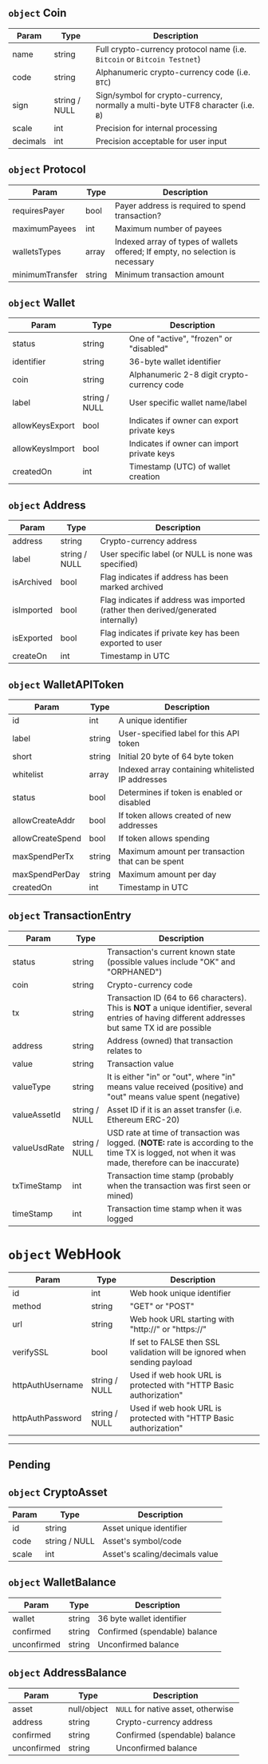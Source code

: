 ## `object` Coin

Param | Type |  Description
--- | --- | --- 
name | string | Full crypto-currency protocol name (i.e. `Bitcoin` or `Bitcoin Testnet`)
code | string | Alphanumeric crypto-currency code (i.e. `BTC`)
sign | string / NULL | Sign/symbol for crypto-currency, normally a multi-byte UTF8 character (i.e. `Ƀ`)
scale | int | Precision for internal processing
decimals | int | Precision acceptable for user input

## `object` Protocol

Param | Type |  Description
--- | --- | --- 
requiresPayer | bool | Payer address is required to spend transaction?
maximumPayees | int | Maximum number of payees
walletsTypes | array | Indexed array of types of wallets offered; If empty, no selection is necessary
minimumTransfer | string | Minimum transaction amount

## `object` Wallet

Param | Type |  Description
--- | --- | --- 
status | string | One of "active", "frozen" or "disabled"
identifier | string | 36-byte wallet identifier
coin | string | Alphanumeric 2-8 digit crypto-currency code
label | string / NULL | User specific wallet name/label
allowKeysExport | bool | Indicates if owner can export private keys
allowKeysImport | bool | Indicates if owner can import private keys
createdOn | int | Timestamp (UTC) of wallet creation

## `object` Address

Param | Type |  Description
--- | --- | --- 
address | string | Crypto-currency address
label | string / NULL | User specific label (or NULL is none was specified)
isArchived | bool | Flag indicates if address has been marked archived
isImported | bool | Flag indicates if address was imported (rather then derived/generated internally)
isExported | bool | Flag indicates if private key has been exported to user
createOn | int | Timestamp in UTC

## `object` WalletAPIToken

Param | Type |  Description
--- | --- | --- 
id | int | A unique identifier
label | string | User-specified label for this API token
short | string | Initial 20 byte of 64 byte token
whitelist | array | Indexed array containing whitelisted IP addresses
status | bool | Determines if token is enabled or disabled
allowCreateAddr | bool | If token allows created of new addresses
allowCreateSpend | bool | If token allows spending
maxSpendPerTx | string | Maximum amount per transaction that can be spent
maxSpendPerDay | string | Maximum amount per day
createdOn | int | Timestamp in UTC

## `object` TransactionEntry

Param | Type |  Description
--- | --- | --- 
status | string | Transaction's current known state (possible values include "OK" and "ORPHANED")
coin | string | Crypto-currency code
tx | string | Transaction ID (64 to 66 characters). This is **NOT** a unique identifier, several entries of having different addresses but same TX id are possible
address | string | Address (owned) that transaction relates to
value | string | Transaction value
valueType | string | It is either "in" or "out", where "in" means value received (positive) and "out" means value spent (negative)
valueAssetId | string / NULL | Asset ID if it is an asset transfer (i.e. Ethereum ERC-20)
valueUsdRate | string / NULL | USD rate at time of transaction was logged. (**NOTE:** rate is according to the time TX is logged, not when it was made, therefore can be inaccurate)
txTimeStamp | int | Transaction time stamp (probably when the transaction was first seen or mined)
timeStamp | int | Transaction time stamp when it was logged

# `object` WebHook

Param | Type |  Description
--- | --- | --- 
id | int | Web hook unique identifier
method | string | "GET" or "POST"
url | string | Web hook URL starting with "http://" or "https://"
verifySSL | bool | If set to FALSE then SSL validation will be ignored when sending payload
httpAuthUsername | string / NULL | Used if web hook URL is protected with "HTTP Basic authorization"
httpAuthPassword | string / NULL | Used if web hook URL is protected with "HTTP Basic authorization"

---

## Pending

## `object` CryptoAsset

Param | Type |  Description
--- | --- | --- 
id | string | Asset unique identifier
code | string / NULL | Asset's symbol/code
scale | int | Asset's scaling/decimals value

## `object` WalletBalance

Param | Type |  Description
--- | --- | --- 
wallet | string | 36 byte wallet identifier
confirmed | string | Confirmed (spendable) balance
unconfirmed | string | Unconfirmed balance

## `object` AddressBalance

Param | Type |  Description
--- | --- | --- 
asset | null/object | `NULL` for native asset, otherwise 
address | string | Crypto-currency address
confirmed | string | Confirmed (spendable) balance
unconfirmed | string | Unconfirmed balance

